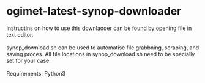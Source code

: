 # ogimet-latest-synop-downloader

Instructins on how to use this downlaoder can be found by opening file in text editor.<br>
<br>
synop_download.sh can be used to automatise file grabbning, scraping, and saving proces. All file locations in synop_download.sh need to be specially set for your case.<br>
<br>
Requirements: Python3
